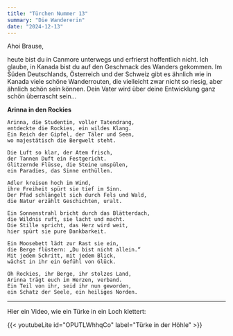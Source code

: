 ```yaml
---
title: "Türchen Nummer 13"
summary: "Die Wandererin"
date: "2024-12-13"
---
```

Ahoi Brause,

heute bist du in Canmore unterwegs und erfrierst hoffentlich nicht. Ich glaube, in Kanada bist du auf den Geschmack des Wanders gekommen. Im Süden Deutschlands, Österreich und der Schweiz gibt es ähnlich wie in Kanada viele schöne Wanderrouten, die vielleicht zwar nicht so riesig, aber ähnlich schön sein können. Dein Vater wird über deine Entwicklung ganz schön überrascht sein...


**Arinna in den Rockies**
```
Arinna, die Studentin, voller Tatendrang,  
entdeckte die Rockies, ein wildes Klang.  
Ein Reich der Gipfel, der Täler und Seen,  
wo majestätisch die Bergwelt steht.  

Die Luft so klar, der Atem frisch,  
der Tannen Duft ein Festgericht.  
Glitzernde Flüsse, die Steine umspülen,  
ein Paradies, das Sinne enthüllen.  

Adler kreisen hoch im Wind,  
ihre Freiheit spürt sie tief im Sinn.  
Der Pfad schlängelt sich durch Fels und Wald,  
die Natur erzählt Geschichten, uralt.  

Ein Sonnenstrahl bricht durch das Blätterdach,  
die Wildnis ruft, sie lacht und macht.  
Die Stille spricht, das Herz wird weit,  
hier spürt sie pure Dankbarkeit.  

Ein Moosebett lädt zur Rast sie ein,  
die Berge flüstern: „Du bist nicht allein.“  
Mit jedem Schritt, mit jedem Blick,  
wächst in ihr ein Gefühl von Glück.  

Oh Rockies, ihr Berge, ihr stolzes Land,  
Arinna trägt euch im Herzen, verband.  
Ein Teil von ihr, seid ihr nun geworden,  
ein Schatz der Seele, ein heiliges Norden.
```

----

Hier ein Video, wie ein Türke in ein Loch klettert:

{{< youtubeLite id="OPUTLWhhqCo" label="Türke in der Höhle" >}}